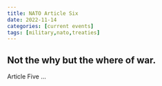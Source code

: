 ```yaml
---
title: NATO Article Six
date: 2022-11-14
categories: [current events]
tags: [military,nato,treaties]
---
```


## Not the why but the where of war.

Article Five ...

